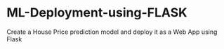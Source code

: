 # ML-Deployment-using-FLASK
Create a House Price prediction model and deploy it as a Web App using Flask
